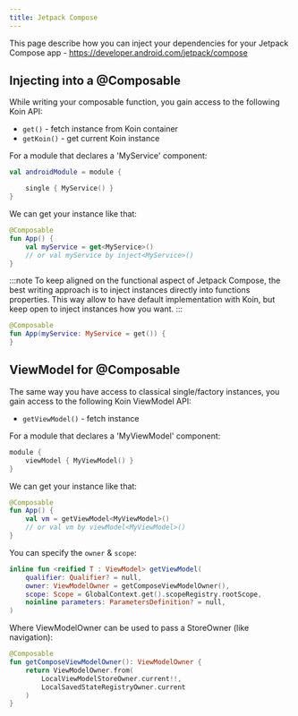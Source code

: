 ```yaml
---
title: Jetpack Compose
---
```


This page describe how you can inject your dependencies for your Jetpack Compose app - https://developer.android.com/jetpack/compose

## Injecting into a @Composable

While writing your composable function, you gain access to the following Koin API:

* `get()` - fetch instance from Koin container
* `getKoin()` - get current Koin instance

For a module that declares a 'MyService' component:

```kotlin
val androidModule = module {

    single { MyService() }
}
```

We can get your instance like that:

```kotlin
@Composable
fun App() {
    val myService = get<MyService>()
    // or val myService by inject<MyService>()
}
```

:::note 
To keep aligned on the functional aspect of Jetpack Compose, the best writing approach is to inject instances directly into functions properties. This way allow to have default implementation with Koin, but keep open to inject instances how you want.
:::

```kotlin
@Composable
fun App(myService: MyService = get()) {
}
```

## ViewModel for @Composable

The same way you have access to classical single/factory instances, you gain access to the following Koin ViewModel API:

* `getViewModel()` - fetch instance

For a module that declares a 'MyViewModel' component:

```kotlin
module {
    viewModel { MyViewModel() }
}
```

We can get your instance like that:

```kotlin
@Composable
fun App() {
    val vm = getViewModel<MyViewModel>()
    // or val vm by viewModel<MyViewModel>()
}
```

You can specify the `owner` & `scope`: 

```kotlin
inline fun <reified T : ViewModel> getViewModel(
    qualifier: Qualifier? = null,
    owner: ViewModelOwner = getComposeViewModelOwner(),
    scope: Scope = GlobalContext.get().scopeRegistry.rootScope,
    noinline parameters: ParametersDefinition? = null,
)
```

Where ViewModelOwner can be used to pass a StoreOwner (like navigation):

```kotlin
@Composable
fun getComposeViewModelOwner(): ViewModelOwner {
    return ViewModelOwner.from(
        LocalViewModelStoreOwner.current!!,
        LocalSavedStateRegistryOwner.current
    )
}
```

